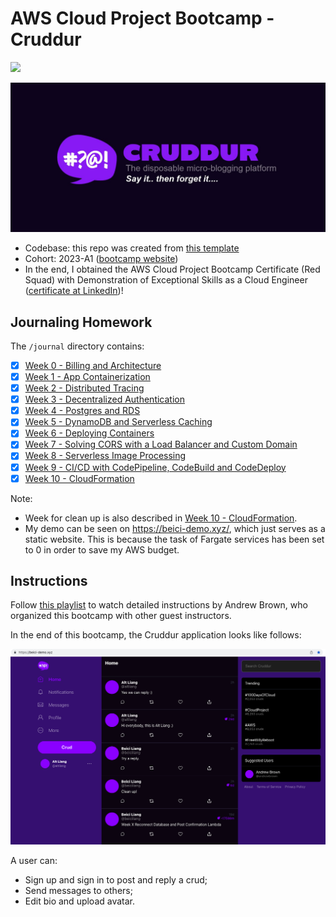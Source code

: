 # AWS Cloud Project Bootcamp - Cruddur

![](https://codebuild.us-east-1.amazonaws.com/badges?uuid=eyJlbmNyeXB0ZWREYXRhIjoiV0xHWHgweStGNVB5S2VFbktBNUo2ZnV3M1VWL1NHeVRuUWdSdTJ4NDFieW5QUXpTOU5FS1cwL2tZQzVHUE1LdFZLT2hWV1ZQSForeXU0eUY4ZWFtTklvPSIsIml2UGFyYW1ldGVyU3BlYyI6IkpocjhlVndVYmxwbzRpd0siLCJtYXRlcmlhbFNldFNlcmlhbCI6MX0%3D&branch=main)

![Cruddur Graphic](_docs/assets/cruddur-banner.jpg)

- Codebase: this repo was created from [this template](https://github.com/ExamProCo/aws-bootcamp-cruddur-2023)
- Cohort: 2023-A1 ([bootcamp website](https://aws.cloudprojectbootcamp.com/))
- In the end, I obtained the AWS Cloud Project Bootcamp Certificate (Red Squad) with Demonstration of Exceptional Skills as a Cloud Engineer ([certificate at LinkedIn](https://www.linkedin.com/posts/beiciliang_aws-cloud-project-bootcamp-certificate-red-activity-7103294105505427457-TrRE?utm_source=share&utm_medium=member_desktop))!

## Journaling Homework

The `/journal` directory contains:

- [x] [Week 0 - Billing and Architecture](journal/week0.md)
- [x] [Week 1 - App Containerization](journal/week1.md)
- [x] [Week 2 - Distributed Tracing](journal/week2.md)
- [x] [Week 3 - Decentralized Authentication](journal/week3.md)
- [x] [Week 4 - Postgres and RDS](journal/week4.md)
- [x] [Week 5 - DynamoDB and Serverless Caching](journal/week5.md)
- [x] [Week 6 - Deploying Containers](journal/week6.md)
- [x] [Week 7 - Solving CORS with a Load Balancer and Custom Domain](journal/week7.md)
- [x] [Week 8 - Serverless Image Processing](journal/week8.md)
- [x] [Week 9 - CI/CD with CodePipeline, CodeBuild and CodeDeploy](journal/week9.md)
- [x] [Week 10 - CloudFormation](journal/week10.md)

Note:

- Week for clean up is also described in [Week 10 - CloudFormation](journal/week10.md).
- My demo can be seen on https://beici-demo.xyz/, which just serves as a static website. This is because the task of Fargate services has been set to 0 in order to save my AWS budget.

## Instructions

Follow [this playlist](https://www.youtube.com/playlist?list=PLBfufR7vyJJ7k25byhRXJldB5AiwgNnWv) to watch detailed instructions by Andrew Brown, who organized this bootcamp with other guest instructors.

In the end of this bootcamp, the Cruddur application looks like follows:

![Cruddur Screenshot](journal/assets/week10-home.png)

A user can:

- Sign up and sign in to post and reply a crud;
- Send messages to others;
- Edit bio and upload avatar.
